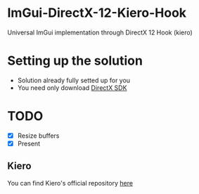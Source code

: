 # ImGui-DirectX-12-Kiero-Hook
Universal ImGui implementation through DirectX 12 Hook (kiero)

# Setting up the solution
- Solution already fully setted up for you
- You need only download [DirectX SDK](https://www.microsoft.com/en-us/download/details.aspx?id=6812)

# TODO
- [x] Resize buffers
- [x] Present

## Kiero
You can find Kiero's official repository [here](https://github.com/Rebzzel/kiero)


